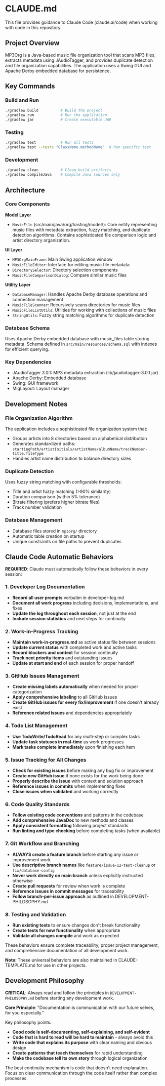 # CLAUDE.md

This file provides guidance to Claude Code (claude.ai/code) when working with code in this repository.

## Project Overview

MP3Org is a Java-based music file organization tool that scans MP3 files, extracts metadata using JAudioTagger, and provides duplicate detection and file organization capabilities. The application uses a Swing GUI and Apache Derby embedded database for persistence.

## Key Commands

### Build and Run
```bash
./gradlew build          # Build the project
./gradlew run            # Run the application
./gradlew jar            # Create executable JAR
```

### Testing
```bash
./gradlew test           # Run all tests
./gradlew test --tests "ClassName.methodName"  # Run specific test
```

### Development
```bash
./gradlew clean          # Clean build artifacts
./gradlew compileJava    # Compile Java sources only
```

## Architecture

### Core Components

**Model Layer**
- `MusicFile` (src/main/java/org/hasting/model/): Core entity representing music files with metadata extraction, fuzzy matching, and duplicate detection algorithms. Contains sophisticated file comparison logic and artist directory organization.

**UI Layer**
- `MP3OrgMainFrame`: Main Swing application window
- `MusicFileEditor`: Interface for editing music file metadata
- `DirectorySelector`: Directory selection components
- `MusicFileComparisonDialog`: Compare similar music files

**Utility Layer**
- `DatabaseManager`: Handles Apache Derby database operations and connection management
- `MusicFileScanner`: Recursively scans directories for music files
- `MusicFileListUtils`: Utilities for working with collections of music files
- `StringUtils`: Fuzzy string matching algorithms for duplicate detection

### Database Schema
Uses Apache Derby embedded database with music_files table storing metadata. Schema defined in `src/main/resources/schema.sql` with indexes for efficient querying.

### Key Dependencies
- JAudioTagger 3.0.1: MP3 metadata extraction (lib/jaudiotagger-3.0.1.jar)
- Apache Derby: Embedded database
- Swing: GUI framework
- MigLayout: Layout manager

## Development Notes

### File Organization Algorithm
The application includes a sophisticated file organization system that:
- Groups artists into 8 directories based on alphabetical distribution
- Generates standardized paths: `startingPath/artistInitials/artistName/albumName/trackNumber-title.fileType`
- Handles artist name distribution to balance directory sizes

### Duplicate Detection
Uses fuzzy string matching with configurable thresholds:
- Title and artist fuzzy matching (>90% similarity)
- Duration comparison (within 5% tolerance)
- Bitrate filtering (prefers higher bitrate files)
- Track number validation

### Database Management
- Database files stored in `mp3org/` directory
- Automatic table creation on startup
- Unique constraints on file paths to prevent duplicates

## Claude Code Automatic Behaviors

**REQUIRED**: Claude must automatically follow these behaviors in every session:

### 1. Developer Log Documentation
- **Record all user prompts** verbatim in developer-log.md
- **Document all work progress** including decisions, implementations, and fixes
- **Update the log throughout each session**, not just at the end
- **Include session statistics** and next steps for continuity

### 2. Work-in-Progress Tracking
- **Maintain work-in-progress.md** as active status file between sessions
- **Update current status** with completed work and active tasks
- **Record blockers and context** for session continuity
- **Track next priority items** and outstanding issues
- **Update at start and end** of each session for proper handoff

### 3. GitHub Issues Management
- **Create missing labels automatically** when needed for proper categorization
- **Apply comprehensive labeling** to all GitHub issues
- **Create GitHub issues for every fix/improvement** if one doesn't already exist
- **Reference related issues** and dependencies appropriately

### 4. Todo List Management
- **Use TodoWrite/TodoRead** for any multi-step or complex tasks
- **Update task statuses in real-time** as work progresses
- **Mark tasks complete immediately** upon finishing each item

### 5. Issue Tracking for All Changes
- **Check for existing issues** before making any bug fix or improvement
- **Create new GitHub issue** if none exists for the work being done
- **Properly describe the issue** with context and solution approach
- **Reference issues in commits** when implementing fixes
- **Close issues when validated** and working correctly

### 6. Code Quality Standards
- **Follow existing code conventions** and patterns in the codebase
- **Add comprehensive JavaDoc** to new methods and classes
- **Apply consistent formatting** following project standards
- **Run linting and type checking** before completing tasks (when available)

### 7. Git Workflow and Branching
- **ALWAYS create a feature branch** before starting any issue or improvement work
- **Use descriptive branch names** like `feature/issue-12-test-cleanup` or `fix/database-config`
- **Never work directly on main branch** unless explicitly instructed otherwise
- **Create pull requests** for review when work is complete
- **Reference issues in commit messages** for traceability
- **Follow branch-per-issue approach** as outlined in DEVELOPMENT-PHILOSOPHY.md

### 8. Testing and Validation
- **Run existing tests** to ensure changes don't break functionality
- **Create tests for new functionality** when appropriate
- **Validate all changes compile** and work as expected

These behaviors ensure complete traceability, proper project management, and comprehensive documentation of all development work.

**Note**: These universal behaviors are also maintained in CLAUDE-TEMPLATE.md for use in other projects.

## Development Philosophy

**CRITICAL**: Always read and follow the principles in `DEVELOPMENT-PHILOSOPHY.md` before starting any development work.

**Core Principle**: "Documentation is communication with our future selves, for you especially."

Key philosophy points:
- **Good code is self-documenting, self-explaining, and self-evident**
- **Code that is hard to read will be hard to maintain** - always avoid this
- **Write code that explains its purpose** with clear naming and obvious design
- **Create patterns that teach themselves** for rapid understanding
- **Make the codebase tell its own story** through logical organization

The best continuity mechanism is code that doesn't need explanation. Focus on clear communication through the code itself rather than complex processes.